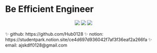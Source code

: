 # Be Efficient Engineer
<div align="center">
<img src="https://img.shields.io/badge/JAVA-F7DF1E?style=for-the-badge&logo=java&logoColor=white">
<img src="https://img.shields.io/badge/kotlin-7F52FF?style=for-the-badge&logo=kotlin&logoColor=white">
<img src="https://img.shields.io/badge/Android Studio-3DDC84?style=for-the-badge&logo=androidstudio&logoColor=white">
</div>
<br/>
✨ github: https://github.com/Hub0128
✨ notion: https://studentpark.notion.site/ce4d697d936042f7af3f36eaf2a266fa
✨ email: ajskdlf0128@gmail.com
<!--
**Hub0128/Hub0128** is a ✨ _special_ ✨ repository because its `README.md` (this file) appears on your GitHub profile.

Here are some ideas to get you started:

- 🔭 I’m currently working on ...
- 🌱 I’m currently learning ...
- 👯 I’m looking to collaborate on ...
- 🤔 I’m looking for help with ...
- 💬 Ask me about ...
- 📫 How to reach me: ...
- 😄 Pronouns: ...
- ⚡ Fun fact: ...
-->
